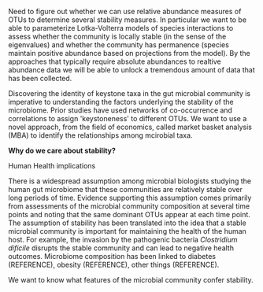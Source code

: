 Need to figure out whether we can use relative abundance measures of OTUs to determine several stability measures. In particular we want to be able to parameterize Lotka-Volterra models of species interactions to assess whether the community is locally stable (in the sense of the eigenvalues) and whether the community has permanence (species maintain positive abundance based on projections from the model). By the approaches that typically require absolute abundances to realtive abundance data we will be able to unlock a tremendous amount of data that has been collected. 

Discovering the identity of keystone taxa in the gut microbial community is imperative to understanding the factors underlying the stability of the microbiome. Prior studies have used networks of co-occurrence and correlations to assign 'keystoneness' to different OTUs. We want to use a novel approach, from the field of economics, called market basket analysis (MBA) to identify the relationships among mcirobial taxa.    

__Why do we care about stability?__

Human Health implications

There is a widespread assumption among microbial biologists studying the human gut microbiome that these communities are relatively stable over long periods of time. Evidence supporting this assumption comes primarily from assessments of the microbial community composition at several time points and noting that the same dominant OTUs appear at each time point. The assumption of stability has been translated into the idea that a stable microbial community is important for maintaining the health of the human host. For example, the invasion by the pathogenic bacteria _Clostridium dificile_ disrupts the stable community and can lead to negative health outcomes. Microbiome composition has been linked to diabetes (REFERENCE), obesity (REFERENCE), other things (REFERENCE). 

We want to know what features of the microbial community confer stability. 